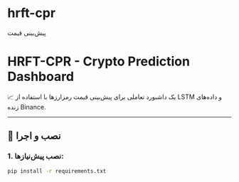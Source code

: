 # hrft-cpr
پیش‌بینی قیمت

# HRFT-CPR - Crypto Prediction Dashboard

📈 یک داشبورد تعاملی برای پیش‌بینی قیمت رمزارزها با استفاده از LSTM و داده‌های زنده Binance.

---

## 🚀 نصب و اجرا

### 1. نصب پیش‌نیازها:
```bash
pip install -r requirements.txt
